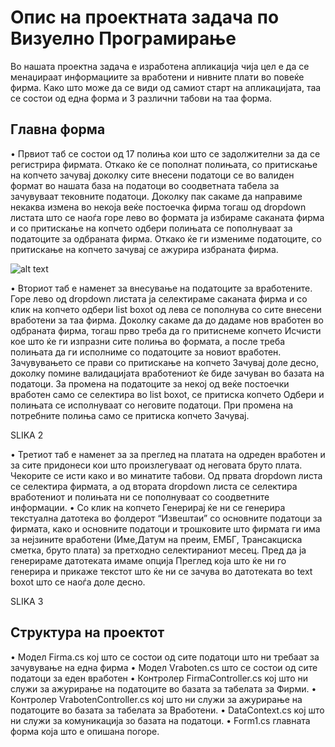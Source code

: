 # Опис на проектната задача по Визуелно Програмирање

Во нашата проектна задача е изработена апликација чија цел е да се менаџираат информациите за вработени и нивните плати во повеќе фирма. Како што може да се види од самиот старт на апликацијата, таа се состои од една форма и 3 различни табови на таа форма.

## Главна форма

•	Првиот таб се состои од 17 полиња кои што се задолжителни за да се 
регистрира фирмата. Откако ќе се пополнат полињата, со притискање на копчето зачувај доколку сите внесени податоци се во валиден формат во нашата база на податоци во соодветната табела за зачувуваат тековните податоци. Доколку пак сакаме да направиме некаква измена во некоја веќе постоечка фирма тогаш од dropdown листата што се наоѓа горе лево во формата ја избираме саканата фирма и со притискање на копчето одбери полињата се пополнуваат за податоците за одбраната фирма. Откако ќе ги измениме податоците, со притискање на копчето зачувај се ажурира избраната фирма.

![alt text](https://ibb.co/4P2h01p)

•	Вториот таб е наменет за внесување на податоците за вработените. Горе лево од dropdown листата ја селектираме саканата фирма и со клик на копчето одбери list boxot од лева се пополнува со сите внесени вработени за таа фирма. Доколку сакаме да до дадаме нов вработен во одбраната фирма, тогаш прво треба да го притиснеме копчето Исчисти кое што ќе ги изпразни сите полиња во формата, а после треба полињата да ги исполниме со податоците за новиот вработен. Зачувувањето се прави со притискање на копчето Зачувај доле десно, доколку помине валидацијата вработениот ќе биде зачуван во базата на податоци. За промена на податоците за некој од веќе постоечки вработен само се селектира во list boxot, се притиска копчето Одбери и полињата се исполнуваат со неговите податоци. При промена на потребните полиња само се притиска копчето Зачувај. 

SLIKA 2

•	Третиот таб е наменет за за преглед на платата на одреден вработен и за сите придонеси кои што произлегуваат од неговата бруто плата. Чекорите се исти како и во минатите табови. Од првата dropdown листа се селектира фирмата, а од втората dropdown листа се селектира вработениот и полињата ни се пополнуваат со соодветните информации.
•	Со клик на копчето Генерирај ќе ни се генерира текстуална датотека во фолдерот “Извештаи” со основните податоци за фирмата, како и основните податоци и трошковите што фирмата ги има за нејзините вработени (Име,Датум на преим, ЕМБГ, Трансакциска сметка, бруто плата) за претходно селектираниот месец. Пред да ја генерираме датотеката имаме опција Преглед која што ќе ни го генерира и прикаже текстот што ќе ни се зачува во датотеката во text boxot што се наоѓа доле десно.


SLIKA 3

## Структура на проектот
•	Модел Firma.cs кој што се состои од сите податоци што ни требаат за зачувување на една фирма
•	Модел Vraboten.cs што се состои од сите податоци за еден вработен
•	Контролер FirmaController.cs кој што ни служи за ажурирање на податоците во базата за табелата за Фирми.
•	Контролер VrabotenController.cs кој што ни служи за ажурирање на податоците во базата за табелата за Вработени.
•	DataContext.cs кој што ни служи за комуникација зо базата на податоци.
•	Form1.cs главната форма која што е опишана погоре.

